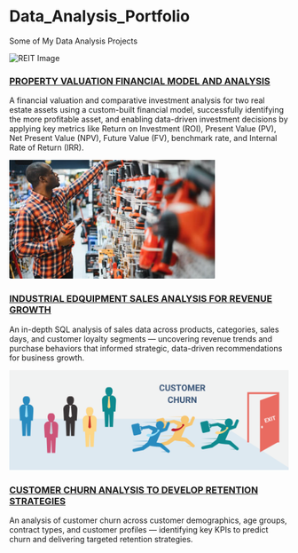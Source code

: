 # Data_Analysis_Portfolio
Some of My Data Analysis Projects


![REIT Image](https://github.com/JB-Obi/Property_Valuation_Financial_Model/blob/main/REIT%20Image.jpg)
### [PROPERTY VALUATION FINANCIAL MODEL AND ANALYSIS](https://github.com/Gracefullcst/Property_Valuation_Financial_Model)
A financial valuation and comparative investment analysis for two real estate assets using a custom-built financial model, successfully identifying the more profitable asset, and enabling data-driven investment decisions by applying key metrics like Return on Investment (ROI), Present Value (PV), Net Present Value (NPV), Future Value (FV), benchmark rate, and Internal Rate of Return (IRR).

![Equipment Sales Screenshot](https://github.com/JB-Obi/Industrial_Equipment_Sales_Analysis/blob/main/Equipment%20Sales.jpg)
### [INDUSTRIAL EDQUIPMENT SALES ANALYSIS FOR REVENUE GROWTH](https://github.com/JB-Obi/Industrial_Equipment_Sales_Analysis)
An in-depth SQL analysis of sales data across products, categories, sales days, and customer loyalty segments — uncovering revenue trends and purchase behaviors that informed strategic, data-driven recommendations for business growth.

![Customer Churn Image](https://github.com/JB-Obi/Customer_Churn_Analysis/blob/main/Customer%20churn%20image.png)
### [CUSTOMER CHURN ANALYSIS TO DEVELOP RETENTION STRATEGIES](https://github.com/JB-Obi/Customer_Churn_Analysis)
An analysis of customer churn across customer demographics, age groups, contract types, and customer profiles — identifying key KPIs to predict churn and delivering targeted retention strategies.
